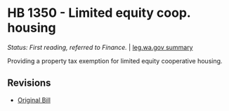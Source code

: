 # HB 1350 - Limited equity coop. housing
*Status: First reading, referred to Finance.* | [leg.wa.gov summary](https://app.leg.wa.gov/billsummary?BillNumber=1350&Year=2021)

Providing a property tax exemption for limited equity cooperative housing.

## Revisions
* [Original Bill](1/)